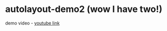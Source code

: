 # autolayout-demo2 (wow I have two!)


demo video - [youtube link](https://www.youtube.com/watch?v=jQEBkK4MVQw&feature=youtu.be)
